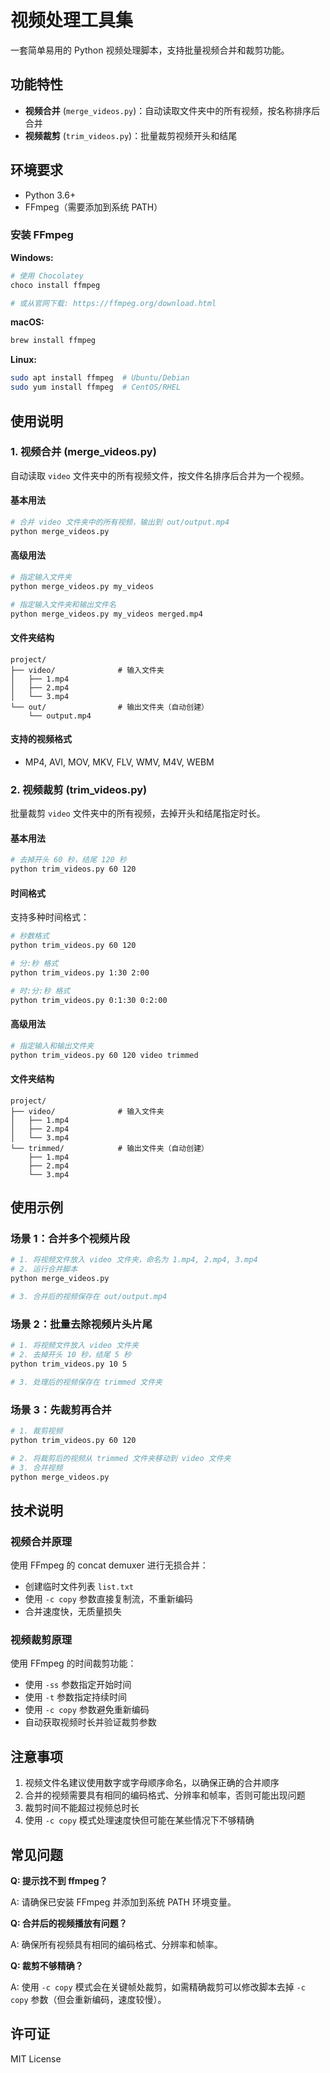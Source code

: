 # 视频处理工具集

一套简单易用的 Python 视频处理脚本，支持批量视频合并和裁剪功能。

## 功能特性

- **视频合并** (`merge_videos.py`)：自动读取文件夹中的所有视频，按名称排序后合并
- **视频裁剪** (`trim_videos.py`)：批量裁剪视频开头和结尾

## 环境要求

- Python 3.6+
- FFmpeg（需要添加到系统 PATH）

### 安装 FFmpeg

**Windows:**
```bash
# 使用 Chocolatey
choco install ffmpeg

# 或从官网下载: https://ffmpeg.org/download.html
```

**macOS:**
```bash
brew install ffmpeg
```

**Linux:**
```bash
sudo apt install ffmpeg  # Ubuntu/Debian
sudo yum install ffmpeg  # CentOS/RHEL
```

## 使用说明

### 1. 视频合并 (merge_videos.py)

自动读取 `video` 文件夹中的所有视频文件，按文件名排序后合并为一个视频。

#### 基本用法

```bash
# 合并 video 文件夹中的所有视频，输出到 out/output.mp4
python merge_videos.py
```

#### 高级用法

```bash
# 指定输入文件夹
python merge_videos.py my_videos

# 指定输入文件夹和输出文件名
python merge_videos.py my_videos merged.mp4
```

#### 文件夹结构

```
project/
├── video/              # 输入文件夹
│   ├── 1.mp4
│   ├── 2.mp4
│   └── 3.mp4
└── out/                # 输出文件夹（自动创建）
    └── output.mp4
```

#### 支持的视频格式

- MP4, AVI, MOV, MKV, FLV, WMV, M4V, WEBM

### 2. 视频裁剪 (trim_videos.py)

批量裁剪 `video` 文件夹中的所有视频，去掉开头和结尾指定时长。

#### 基本用法

```bash
# 去掉开头 60 秒，结尾 120 秒
python trim_videos.py 60 120
```

#### 时间格式

支持多种时间格式：

```bash
# 秒数格式
python trim_videos.py 60 120

# 分:秒 格式
python trim_videos.py 1:30 2:00

# 时:分:秒 格式
python trim_videos.py 0:1:30 0:2:00
```

#### 高级用法

```bash
# 指定输入和输出文件夹
python trim_videos.py 60 120 video trimmed
```

#### 文件夹结构

```
project/
├── video/              # 输入文件夹
│   ├── 1.mp4
│   ├── 2.mp4
│   └── 3.mp4
└── trimmed/            # 输出文件夹（自动创建）
    ├── 1.mp4
    ├── 2.mp4
    └── 3.mp4
```

## 使用示例

### 场景 1：合并多个视频片段

```bash
# 1. 将视频文件放入 video 文件夹，命名为 1.mp4, 2.mp4, 3.mp4
# 2. 运行合并脚本
python merge_videos.py

# 3. 合并后的视频保存在 out/output.mp4
```

### 场景 2：批量去除视频片头片尾

```bash
# 1. 将视频文件放入 video 文件夹
# 2. 去掉开头 10 秒，结尾 5 秒
python trim_videos.py 10 5

# 3. 处理后的视频保存在 trimmed 文件夹
```

### 场景 3：先裁剪再合并

```bash
# 1. 裁剪视频
python trim_videos.py 60 120

# 2. 将裁剪后的视频从 trimmed 文件夹移动到 video 文件夹
# 3. 合并视频
python merge_videos.py
```

## 技术说明

### 视频合并原理

使用 FFmpeg 的 concat demuxer 进行无损合并：
- 创建临时文件列表 `list.txt`
- 使用 `-c copy` 参数直接复制流，不重新编码
- 合并速度快，无质量损失

### 视频裁剪原理

使用 FFmpeg 的时间裁剪功能：
- 使用 `-ss` 参数指定开始时间
- 使用 `-t` 参数指定持续时间
- 使用 `-c copy` 参数避免重新编码
- 自动获取视频时长并验证裁剪参数

## 注意事项

1. 视频文件名建议使用数字或字母顺序命名，以确保正确的合并顺序
2. 合并的视频需要具有相同的编码格式、分辨率和帧率，否则可能出现问题
3. 裁剪时间不能超过视频总时长
4. 使用 `-c copy` 模式处理速度快但可能在某些情况下不够精确

## 常见问题

**Q: 提示找不到 ffmpeg？**

A: 请确保已安装 FFmpeg 并添加到系统 PATH 环境变量。

**Q: 合并后的视频播放有问题？**

A: 确保所有视频具有相同的编码格式、分辨率和帧率。

**Q: 裁剪不够精确？**

A: 使用 `-c copy` 模式会在关键帧处裁剪，如需精确裁剪可以修改脚本去掉 `-c copy` 参数（但会重新编码，速度较慢）。

## 许可证

MIT License
